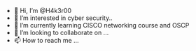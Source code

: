 - 👋 Hi, I’m @H4k3r00
- 👀 I’m interested in cyber security..
- 🌱 I’m currently learning CISCO networking course and OSCP
- 💞️ I’m looking to collaborate on ...
- 📫 How to reach me ...

<!---
H4k3r00/H4k3r00 is a ✨ special ✨ repository because its `README.md` (this file) appears on your GitHub profile.
You can click the Preview link to take a look at your changes.
--->
